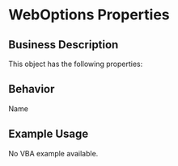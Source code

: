 # WebOptions Properties

## Business Description
This object has the following properties:

## Behavior
Name

## Example Usage
No VBA example available.